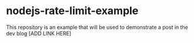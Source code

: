 # nodejs-rate-limit-example

This repository is an example that will be used to demonstrate a post in the dev blog [ADD LINK HERE]
